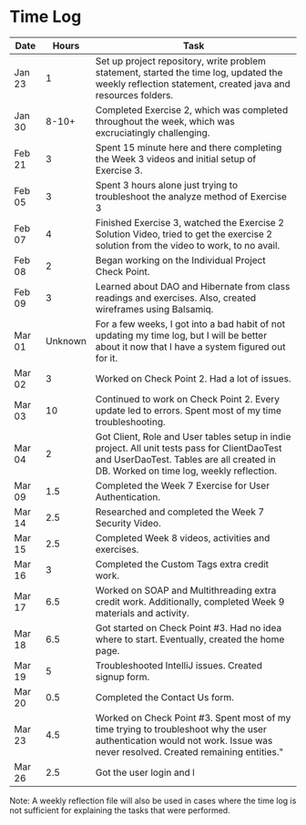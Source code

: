 # Time Log


| Date | Hours | Task |
|------|------|-------|
|Jan 23|1| Set up project repository, write problem statement, started the time log, updated the weekly reflection statement, created java and resources folders.|
|Jan 30|8-10+| Completed Exercise 2, which was completed throughout the week, which was excruciatingly challenging.|
|Feb 21|3| Spent 15 minute here and there completing the Week 3 videos and initial setup of Exercise 3.|
|Feb 05|3| Spent 3 hours alone just trying to troubleshoot the analyze method of Exercise 3|
|Feb 07|4| Finished Exercise 3, watched the Exercise 2 Solution Video, tried to get the exercise 2 solution from the video to work, to no avail.|
|Feb 08|2| Began working on the Individual Project Check Point.|
|Feb 09|3| Learned about DAO and Hibernate from class readings and exercises.  Also, created wireframes using Balsamiq.|
|Mar 01|Unknown| For a few weeks, I got into a bad habit of not updating my time log, but I will be better about it now that I have a system figured out for it.|
|Mar 02|3|Worked on Check Point 2.  Had a lot of issues.
|Mar 03|10|Continued to work on Check Point 2.  Every update led to errors.  Spent most of my time troubleshooting.
|Mar 04|2|Got Client, Role and User tables setup in indie project.  All unit tests pass for ClientDaoTest and UserDaoTest.  Tables are all created in DB.  Worked on time log, weekly reflection.|
|Mar 09|1.5|Completed the Week 7 Exercise for User Authentication.|
|Mar 14|2.5|Researched and completed the Week 7 Security Video.|
|Mar 15|2.5|Completed Week 8 videos, activities and exercises.
|Mar 16|3|Completed the Custom Tags extra credit work.|
|Mar 17|6.5|Worked on SOAP and Multithreading extra credit work.  Additionally, completed Week 9 materials and activity.|
|Mar 18|6.5|Got started on Check Point #3.  Had no idea where to start.  Eventually, created the home page.|
|Mar 19|5|Troubleshooted IntelliJ issues.  Created signup form.|
|Mar 20|0.5|Completed the Contact Us form.|
|Mar 23|4.5|Worked on Check Point #3.  Spent most of my time trying to troubleshoot why the user authentication would not work.  Issue was never resolved.  Created remaining entities."|
|Mar 26|2.5|Got the user login and l

Note: A weekly reflection file will also be used in cases where the time log is not sufficient for explaining the tasks that were performed.